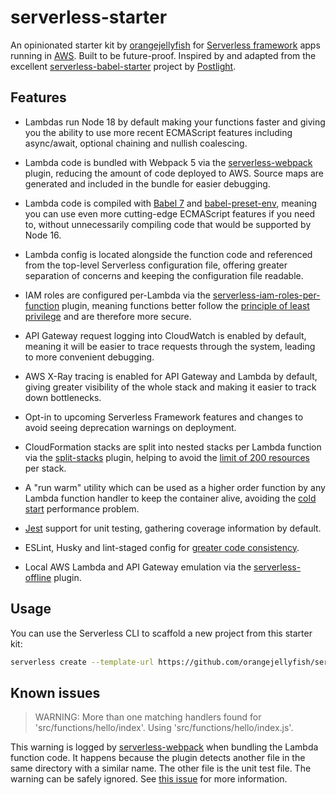 # serverless-starter

An opinionated starter kit by [orangejellyfish][oj] for
[Serverless framework][sls] apps running in [AWS][aws]. Built to be future-proof.
Inspired by and adapted from the excellent [serverless-babel-starter][sbs]
project by [Postlight][pl].

## Features

- Lambdas run Node 18 by default making your functions faster and giving you the
  ability to use more recent ECMAScript features including async/await, optional
  chaining and nullish coalescing.

- Lambda code is bundled with Webpack 5 via the [serverless-webpack][sw] plugin,
  reducing the amount of code deployed to AWS. Source maps are generated and
  included in the bundle for easier debugging.

- Lambda code is compiled with [Babel 7][b7] and [babel-preset-env][bpe],
  meaning you can use even more cutting-edge ECMAScript features if you need to,
  without unnecessarily compiling code that would be supported by Node 16.

- Lambda config is located alongside the function code and referenced from the
  top-level Serverless configuration file, offering greater separation of
  concerns and keeping the configuration file readable.

- IAM roles are configured per-Lambda via the
  [serverless-iam-roles-per-function][sirpf] plugin, meaning functions better
  follow the [principle of least privilege][plp] and are therefore more secure.

- API Gateway request logging into CloudWatch is enabled by default, meaning
  it will be easier to trace requests through the system, leading to more
  convenient debugging.

- AWS X-Ray tracing is enabled for API Gateway and Lambda by default, giving
  greater visibility of the whole stack and making it easier to track down
  bottlenecks.

- Opt-in to upcoming Serverless Framework features and changes to avoid seeing
  deprecation warnings on deployment.

- CloudFormation stacks are split into nested stacks per Lambda function via the
  [split-stacks][spss] plugin, helping to avoid the [limit of 200 resources][lim]
  per stack.

- A "run warm" utility  which can be used as a higher order function by any
  Lambda function handler to keep the container alive, avoiding the
  [cold start][cs] performance problem.

- [Jest][jest] support for unit testing, gathering coverage information by
  default.

- ESLint, Husky and lint-staged config for [greater code consistency][cc].

- Local AWS Lambda and API Gateway emulation via the [serverless-offline][so]
  plugin.

## Usage

You can use the Serverless CLI to scaffold a new project from this starter kit:

```sh
serverless create --template-url https://github.com/orangejellyfish/serverless-starter --path your/local/path
```

## Known issues

> WARNING: More than one matching handlers found for 'src/functions/hello/index'.
> Using 'src/functions/hello/index.js'.

This warning is logged by [serverless-webpack][sw] when bundling the Lambda
function code. It happens because the plugin detects another file in the same
directory with a similar name. The other file is the unit test file. The warning
can be safely ignored. See [this issue][swi] for more information.

[oj]: https://www.orangejellyfish.com/
[sls]: https://serverless.com/framework/
[aws]: https://aws.amazon.com/
[sbs]: https://github.com/postlight/serverless-babel-starter
[pl]: https://github.com/postlight
[sw]: https://github.com/serverless-heaven/serverless-webpack
[b7]: https://babeljs.io/docs/en/next/index.html
[bpe]: https://babeljs.io/docs/en/next/babel-preset-env.html
[sirpf]: https://github.com/functionalone/serverless-iam-roles-per-function
[plp]: https://www.orangejellyfish.com/blog/serverless-and-the-principle-of-least-privilege/
[spss]: https://github.com/dougmoscrop/serverless-plugin-split-stacks
[lim]: https://www.orangejellyfish.com/blog/avoiding-cloudformation-stack-200-resource-limit-serverless/
[cs]: https://serverless.com/blog/keep-your-lambdas-warm/
[jest]: https://jestjs.io/
[cc]: https://www.orangejellyfish.com/blog/code-consistency-with-eslint-and-husky/
[so]: https://github.com/dherault/serverless-offline
[swi]: https://github.com/serverless-heaven/serverless-webpack/issues/405
